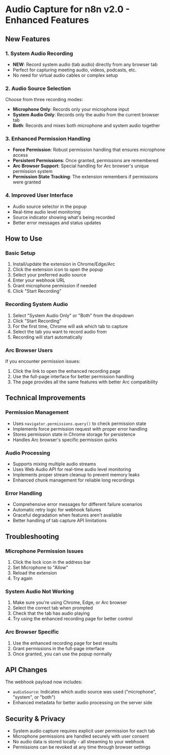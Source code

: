 # Audio Capture for n8n v2.0 - Enhanced Features

## New Features

### 1. System Audio Recording
- **NEW**: Record system audio (tab audio) directly from any browser tab
- Perfect for capturing meeting audio, videos, podcasts, etc.
- No need for virtual audio cables or complex setup

### 2. Audio Source Selection
Choose from three recording modes:
- **Microphone Only**: Records only your microphone input
- **System Audio Only**: Records only the audio from the current browser tab
- **Both**: Records and mixes both microphone and system audio together

### 3. Enhanced Permission Handling
- **Force Permission**: Robust permission handling that ensures microphone access
- **Persistent Permissions**: Once granted, permissions are remembered
- **Arc Browser Support**: Special handling for Arc browser's unique permission system
- **Permission State Tracking**: The extension remembers if permissions were granted

### 4. Improved User Interface
- Audio source selector in the popup
- Real-time audio level monitoring
- Source indicator showing what's being recorded
- Better error messages and status updates

## How to Use

### Basic Setup
1. Install/update the extension in Chrome/Edge/Arc
2. Click the extension icon to open the popup
3. Select your preferred audio source
4. Enter your webhook URL
5. Grant microphone permission if needed
6. Click "Start Recording"

### Recording System Audio
1. Select "System Audio Only" or "Both" from the dropdown
2. Click "Start Recording"
3. For the first time, Chrome will ask which tab to capture
4. Select the tab you want to record audio from
5. Recording will start automatically

### Arc Browser Users
If you encounter permission issues:
1. Click the link to open the enhanced recording page
2. Use the full-page interface for better permission handling
3. The page provides all the same features with better Arc compatibility

## Technical Improvements

### Permission Management
- Uses `navigator.permissions.query()` to check permission state
- Implements force permission request with proper error handling
- Stores permission state in Chrome storage for persistence
- Handles Arc browser's specific permission quirks

### Audio Processing
- Supports mixing multiple audio streams
- Uses Web Audio API for real-time audio level monitoring
- Implements proper stream cleanup to prevent memory leaks
- Enhanced chunk management for reliable long recordings

### Error Handling
- Comprehensive error messages for different failure scenarios
- Automatic retry logic for webhook failures
- Graceful degradation when features aren't available
- Better handling of tab capture API limitations

## Troubleshooting

### Microphone Permission Issues
1. Click the lock icon in the address bar
2. Set Microphone to "Allow"
3. Reload the extension
4. Try again

### System Audio Not Working
1. Make sure you're using Chrome, Edge, or Arc browser
2. Select the correct tab when prompted
3. Check that the tab has audio playing
4. Try using the enhanced recording page for better control

### Arc Browser Specific
1. Use the enhanced recording page for best results
2. Grant permissions in the full-page interface
3. Once granted, you can use the popup normally

## API Changes

The webhook payload now includes:
- `audioSource`: Indicates which audio source was used ("microphone", "system", or "both")
- Enhanced metadata for better audio processing on the server side

## Security & Privacy

- System audio capture requires explicit user permission for each tab
- Microphone permissions are handled securely with user consent
- No audio data is stored locally - all streaming to your webhook
- Permissions can be revoked at any time through browser settings